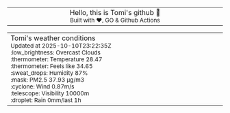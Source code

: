 
<div align="center">
<table>
<tbody>
<td align="center">
<img width="2000" height="0"><br>
Hello, this is Tomi's github 👋<br>
<sup>Built with ❤️, GO & Github Actions</sup><br>
<img width="2000" height="0">
</td>
</tbody>
</table>
</div>
<table>
<tbody>
<td align="left">
<img width="2000" height="0"><br>
Tomi's weather conditions<br>
<sup>Updated at 2025-10-10T23:22:35Z</sup><br>
<sup>:low_brightness: Overcast Clouds</sup><br>
<sup>:thermometer: Temperature 28.47 </sup><br>
<sup>:thermometer: Feels like 34.65</sup><br>
<sup>:sweat_drops: Humidity 87%</sup><br>
<sup>:mask: PM2.5 37.93 μg/m3</sup><br>
<sup>:cyclone: Wind 0.87m/s </sup><br>
<sup>:telescope: Visibility 10000m </sup><br>
<sup>:droplet: Rain 0mm/last 1h </sup><br>
<img width="2000" height="0">
</td>
<td align="left">
<img width="2000" height="0"><br>
<br>
<img width="2000" height="0">
</td>
</tbody>
</table>
</div>
    